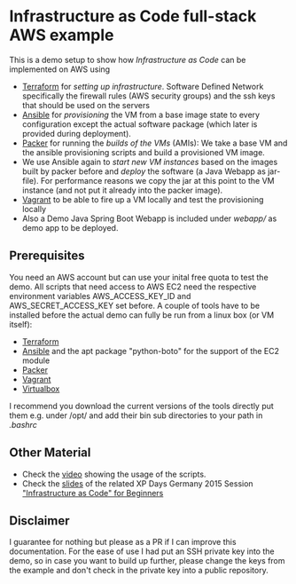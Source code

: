 # Infrastructure as Code full-stack AWS example
This is a demo setup to show how *Infrastructure as Code* can be implemented on AWS using
* [Terraform](https://terraform.io/intro/getting-started/build.html) for *setting up infrastructure*. Software Defined Network specifically the firewall rules (AWS security groups) and the ssh keys that should be used on the servers
* [Ansible](http://docs.ansible.com/ansible/) for *provisioning* the VM from a base image state to every configuration except the actual software package (which later is provided during deployment).  
* [Packer](https://www.packer.io/) for running the *builds of the VMs* (AMIs): We take a base VM and the ansible provisioning scripts and build a provisioned VM image.
* We use Ansible again to *start new VM instances* based on the images built by packer before and *deploy* the software (a Java Webapp as jar-file). For performance reasons we copy the jar at this point to the VM instance (and not put it already into the packer image).  
* [Vagrant](https://www.vagrantup.com/) to be able to fire up a VM locally and test the provisioning locally
* Also a Demo Java Spring Boot Webapp is included under *webapp/* as demo app to be deployed.

## Prerequisites
You need an AWS account but can use your inital free quota to test the demo. All scripts that need access to AWS EC2 need the respective environment variables AWS_ACCESS_KEY_ID and AWS_SECRET_ACCESS_KEY set before. 
A couple of tools have to be installed before the actual demo can fully be run from a linux box (or VM itself):
* [Terraform](https://terraform.io/intro/getting-started/build.html) 
* [Ansible](http://docs.ansible.com/ansible/) and the apt package "python-boto" for the support of the EC2 module
* [Packer](https://www.packer.io/) 
* [Vagrant](https://www.vagrantup.com/)
* [Virtualbox](https://www.virtualbox.org/)

I recommend you download the current versions of the tools directly put them e.g. under /opt/ and add their bin sub directories to your path in *.bashrc*

## Other Material
* Check the [video](https://youtu.be/AiAOLpshguM) showing the usage of the scripts. 
* Check the [slides](http://de.slideshare.net/davidvoelkel/infrastructure-as-code-for-beginners) of the related XP Days Germany 2015 Session ["Infrastructure as Code" for Beginners](http://www.xpdays.de/2015/sessions/088-infrastructure-as-code-fuer-anfaenger.html)    

## Disclaimer
I guarantee for nothing but please as a PR if I can improve this documentation. For the ease of use I had put an SSH private key into the demo, so in case you want to build up further, please change the keys from the example and don't check in the private key into a public repository. 
